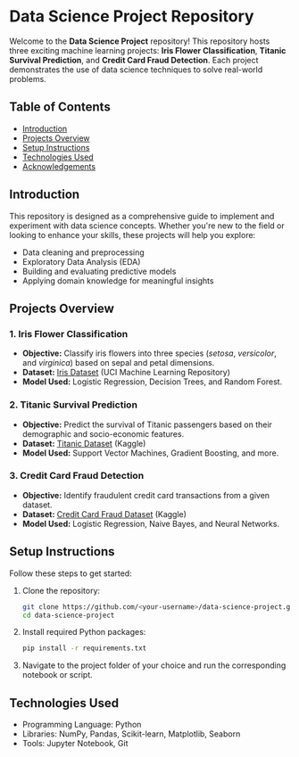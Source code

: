 # Data Science Project Repository

Welcome to the **Data Science Project** repository! This repository hosts three exciting machine learning projects: **Iris Flower Classification**, **Titanic Survival Prediction**, and **Credit Card Fraud Detection**. Each project demonstrates the use of data science techniques to solve real-world problems. 

## Table of Contents
- [Introduction](#introduction)
- [Projects Overview](#projects-overview)
- [Setup Instructions](#setup-instructions)
- [Technologies Used](#technologies-used)
- [Acknowledgements](#acknowledgements)

## Introduction

This repository is designed as a comprehensive guide to implement and experiment with data science concepts. Whether you're new to the field or looking to enhance your skills, these projects will help you explore:
- Data cleaning and preprocessing
- Exploratory Data Analysis (EDA)
- Building and evaluating predictive models
- Applying domain knowledge for meaningful insights

## Projects Overview

### 1. Iris Flower Classification 
- **Objective:** Classify iris flowers into three species (_setosa_, _versicolor_, and _virginica_) based on sepal and petal dimensions.
- **Dataset:** [Iris Dataset](https://archive.ics.uci.edu/ml/datasets/iris) (UCI Machine Learning Repository)
- **Model Used:** Logistic Regression, Decision Trees, and Random Forest.

### 2. Titanic Survival Prediction 
- **Objective:** Predict the survival of Titanic passengers based on their demographic and socio-economic features.
- **Dataset:** [Titanic Dataset](https://www.kaggle.com/c/titanic/data) (Kaggle)
- **Model Used:** Support Vector Machines, Gradient Boosting, and more.

### 3. Credit Card Fraud Detection 
- **Objective:** Identify fraudulent credit card transactions from a given dataset.
- **Dataset:** [Credit Card Fraud Dataset](https://www.kaggle.com/mlg-ulb/creditcardfraud) (Kaggle)
- **Model Used:** Logistic Regression, Naive Bayes, and Neural Networks.

## Setup Instructions

Follow these steps to get started:

1. Clone the repository:
   ```bash
   git clone https://github.com/<your-username>/data-science-project.git
   cd data-science-project
   ```

2. Install required Python packages:
   ```bash
   pip install -r requirements.txt
   ```

3. Navigate to the project folder of your choice and run the corresponding notebook or script.

## Technologies Used

- Programming Language: Python
- Libraries: NumPy, Pandas, Scikit-learn, Matplotlib, Seaborn
- Tools: Jupyter Notebook, Git




